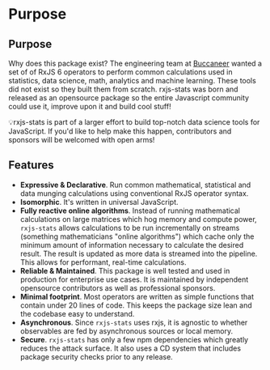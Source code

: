 # Purpose

## Purpose

Why does this package exist? The engineering team at [Buccaneer](https://www.buccaneer.ai) wanted a set of of RxJS 6 operators to perform common calculations used in statistics, data science, math, analytics and machine learning. These tools did not exist so they built them from scratch. rxjs-stats was born and released as an opensource package so the entire Javascript community could use it, improve upon it and build cool stuff!

💡rxjs-stats is part of a larger effort to build top-notch data science tools for JavaScript. If you'd like to help make this happen, contributors and sponsors will be welcomed with open arms!

## Features

* **Expressive & Declarative**.  Run common mathematical, statistical and data munging calculations using conventional RxJS operator syntax.
* **Isomorphic**. It's written in universal JavaScript.
* **Fully reactive online algorithms**. Instead of running mathematical calculations on large matrices which hog memory and compute power, `rxjs-stats` allows calculations to be run incrementally on streams \(something mathematicians "online algorithms"\) which cache only the minimum amount of information necessary to calculate the desired result.  The result is updated as more data is streamed into the pipeline.  This allows for performant, real-time calculations.
* **Reliable & Maintained**.  This package is well tested and used in production for enterprise use cases. It is maintained by independent opensource contributors as well as professional sponsors.
* **Minimal footprint**.  Most operators are written as simple functions that contain under 20 lines of code.  This keeps the package size lean and the codebase easy to understand.
* **Asynchronous**.  Since `rxjs-stats` uses rxjs, it is agnostic to whether observables are fed by asynchronous sources or local memory.
* **Secure**.  `rxjs-stats` has only a few npm dependencies which greatly reduces the attack surface.  It also uses a CD system that includes package security checks prior to any release.


